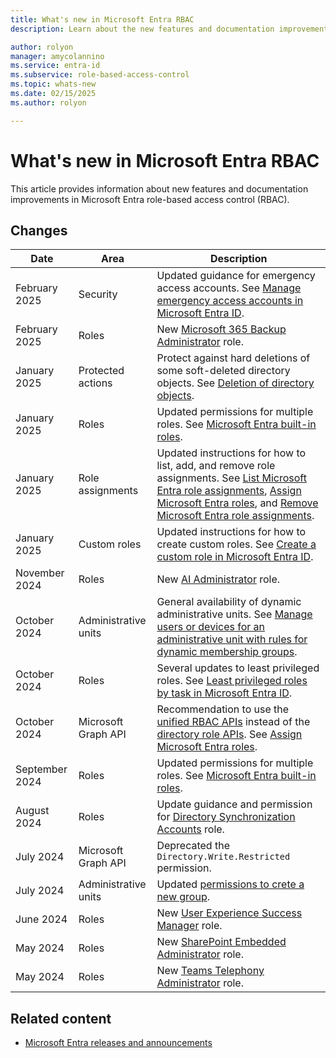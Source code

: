```yaml
---
title: What's new in Microsoft Entra RBAC
description: Learn about the new features and documentation improvements in Microsoft Entra role-based access control (RBAC).

author: rolyon
manager: amycolannino
ms.service: entra-id
ms.subservice: role-based-access-control
ms.topic: whats-new
ms.date: 02/15/2025
ms.author: rolyon

---
```


# What's new in Microsoft Entra RBAC

This article provides information about new features and documentation improvements in Microsoft Entra role-based access control (RBAC).

## Changes

| Date | Area | Description |
| --- | --- | --- |
| February 2025 | Security | Updated guidance for emergency access accounts. See [Manage emergency access accounts in Microsoft Entra ID](security-emergency-access.md). |
| February 2025 | Roles | New [Microsoft 365 Backup Administrator](permissions-reference.md#microsoft-365-backup-administrator) role. |
| January 2025 | Protected actions | Protect against hard deletions of some soft-deleted directory objects. See [Deletion of directory objects](protected-actions-overview.md#deletion-of-directory-objects). |
| January 2025 | Roles | Updated permissions for multiple roles. See [Microsoft Entra built-in roles](permissions-reference.md). |
| January 2025 | Role assignments | Updated instructions for how to list, add, and remove role assignments. See [List Microsoft Entra role assignments](view-assignments.md), [Assign Microsoft Entra roles](manage-roles-portal.md), and [Remove Microsoft Entra role assignments](groups-remove-assignment.md). |
| January 2025 | Custom roles | Updated instructions for how to create custom roles. See [Create a custom role in Microsoft Entra ID](custom-create.md). |
| November 2024 | Roles | New [AI Administrator](permissions-reference.md#ai-administrator) role. |
| October 2024 | Administrative units | General availability of dynamic administrative units. See [Manage users or devices for an administrative unit with rules for dynamic membership groups](admin-units-members-dynamic.md). |
| October 2024 | Roles | Several updates to least privileged roles. See [Least privileged roles by task in Microsoft Entra ID](delegate-by-task.md). |
| October 2024 | Microsoft Graph API | Recommendation to use the [unified RBAC APIs](/graph/api/rbacapplication-post-roleassignments) instead of the [directory role APIs](/graph/api/directoryrole-post-members). See [Assign Microsoft Entra roles](manage-roles-portal.md?tabs=ms-graph). |
| September 2024 | Roles | Updated permissions for multiple roles. See [Microsoft Entra built-in roles](permissions-reference.md). |
| August 2024 | Roles | Update guidance and permission for [Directory Synchronization Accounts](permissions-reference.md#directory-synchronization-accounts) role. |
| July 2024 | Microsoft Graph API | Deprecated the `Directory.Write.Restricted` permission. |
| July 2024 | Administrative units | Updated [permissions to crete a new group](/graph/api/administrativeunit-post-members#permissions-to-create-a-new-group). |
| June 2024 | Roles | New [User Experience Success Manager](permissions-reference.md#user-experience-success-manager) role. |
| May 2024 | Roles | New [SharePoint Embedded Administrator](permissions-reference.md#sharepoint-administrator) role. |
| May 2024 | Roles | New [Teams Telephony Administrator](permissions-reference.md#teams-telephony-administrator) role. |

## Related content

- [Microsoft Entra releases and announcements](../../fundamentals/whats-new.md)
